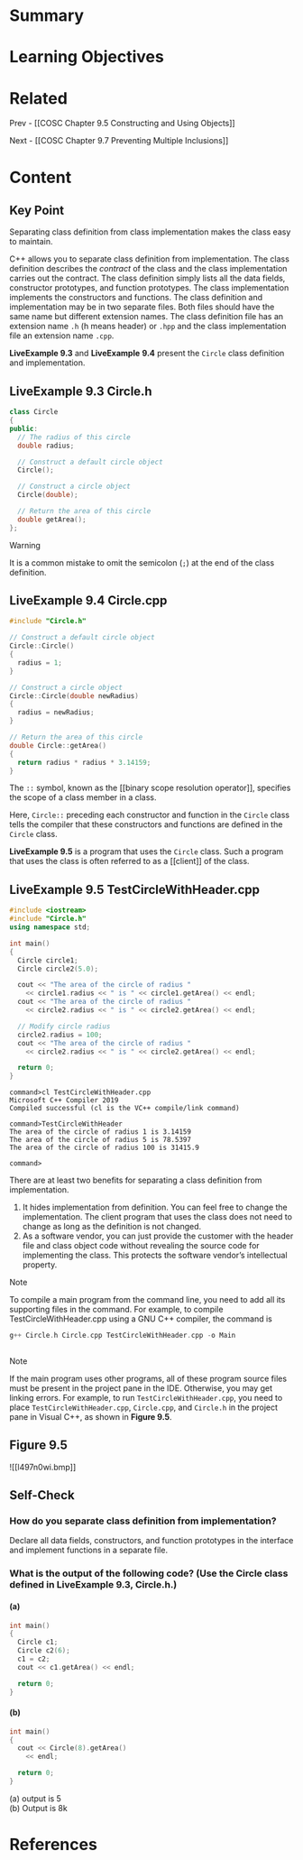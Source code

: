 # Summary

# Learning Objectives

# Related
Prev - [[COSC Chapter 9.5 Constructing and Using Objects]]

Next - [[COSC Chapter 9.7 Preventing Multiple Inclusions]]
# Content
## Key Point
Separating class definition from class implementation makes the class easy to maintain.

C++ allows you to separate class definition from implementation. The class definition describes the _contract_ of the class and the class implementation carries out the contract. The class definition simply lists all the data fields, constructor prototypes, and function prototypes. The class implementation implements the constructors and functions. The class definition and implementation may be in two separate files. Both files should have the same name but different extension names. The class definition file has an extension name `.h` (h means header) or `.hpp` and the class implementation file an extension name `.cpp`.

**LiveExample 9.3** and **LiveExample** **9.4** present the `Circle` class definition and implementation.

## **LiveExample 9.3 Circle.h**
```cpp
class Circle
{
public:
  // The radius of this circle
  double radius;

  // Construct a default circle object
  Circle();

  // Construct a circle object
  Circle(double);

  // Return the area of this circle
  double getArea();
};
```

>[!warning]
It is a common mistake to omit the semicolon (`;`) at the end of the class definition.

## **LiveExample 9.4 Circle.cpp**
```cpp
#include "Circle.h"

// Construct a default circle object
Circle::Circle()
{
  radius = 1;
}

// Construct a circle object
Circle::Circle(double newRadius)
{
  radius = newRadius;
}

// Return the area of this circle
double Circle::getArea()
{
  return radius * radius * 3.14159;
}
```

The `::` symbol, known as the [[binary scope resolution operator]], specifies the scope of a class member in a class.

Here, `Circle::` preceding each constructor and function in the `Circle` class tells the compiler that these constructors and functions are defined in the `Circle` class.

**LiveExample 9.5** is a program that uses the `Circle` class. Such a program that uses the class is often referred to as a [[client]] of the class.

## **LiveExample 9.5 TestCircleWithHeader.cpp**
```cpp
#include <iostream>
#include "Circle.h"
using namespace std;

int main()
{
  Circle circle1;
  Circle circle2(5.0);

  cout << "The area of the circle of radius "
    << circle1.radius << " is " << circle1.getArea() << endl;
  cout << "The area of the circle of radius "
    << circle2.radius << " is " << circle2.getArea() << endl;

  // Modify circle radius
  circle2.radius = 100;
  cout << "The area of the circle of radius "
    << circle2.radius << " is " << circle2.getArea() << endl;

  return 0;
}
```
```
command>cl TestCircleWithHeader.cpp
Microsoft C++ Compiler 2019 
Compiled successful (cl is the VC++ compile/link command)

command>TestCircleWithHeader 
The area of the circle of radius 1 is 3.14159
The area of the circle of radius 5 is 78.5397
The area of the circle of radius 100 is 31415.9

command>
```

There are at least two benefits for separating a class definition from implementation.
1. It hides implementation from definition. You can feel free to change the implementation. The client program that uses the class does not need to change as long as the definition is not changed.
2. As a software vendor, you can just provide the customer with the header file and class object code without revealing the source code for implementing the class. This protects the software vendor’s intellectual property.

>[!Note]
To compile a main program from the command line, you need to add all its supporting files in the command. For example, to compile TestCircleWithHeader.cpp using a GNU C++ compiler, the command is

```cpp
g++ Circle.h Circle.cpp TestCircleWithHeader.cpp -o Main 
 
```

>[!Note]
If the main program uses other programs, all of these program source files must be present in the project pane in the IDE. Otherwise, you may get linking errors. For example, to run `TestCircleWithHeader.cpp`, you need to place `TestCircleWithHeader.cpp`, `Circle.cpp`, and `Circle.h` in the project pane in Visual C++, as shown in **Figure 9.5**.

## **Figure 9.5**
![[l497n0wi.bmp]]

## Self-Check
### How do you separate class definition from implementation?

Declare all data fields, constructors, and function prototypes in the interface and implement functions in a separate file.

### What is the output of the following code? (Use the Circle class defined in LiveExample 9.3, Circle.h.)

#### (a)
```cpp
int main() 
{
  Circle c1;
  Circle c2(6);
  c1 = c2;
  cout << c1.getArea() << endl;

  return 0;
}
```

#### (b)
```cpp
int main() 
{
  cout << Circle(8).getArea() 
    << endl;

  return 0;
}
```

(a) output is 5  
(b) Output is 8k
# References
